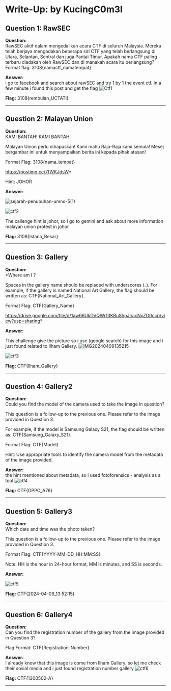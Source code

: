 # Write-Up: by KucingC0m3l

## Question 1: RawSEC

**Question:**  
RawSEC aktif dalam mengedalikan acara CTF di seluruh Malaysia. Mereka telah berjaya mengadakan beberapa siri CTF yang telah berlangsung di Utara, Selantan, Sentral dan juga Pantai Timur. Apakah nama CTF paling terbaru diadakan oleh RawSEC dan di manakah acara itu berlangsung?                                                                                                     Format flag: 3108{namactf_namatempat}

**Answer:**  
i go to facebook and search about rawSEC and try 1 by 1 the event ctf. In a few minute i found this post and get the flag
![Ctf1](https://github.com/user-attachments/assets/34db66c0-79c0-4c20-b0d2-1b75ce3cbf13)


**Flag:** 3108{rembulan_UCTATI}


---

## Question 2: Malayan Union

**Question:**  
KAMI BANTAH! KAMI BANTAH!

Malayan Union perlu dihapuskan! Kami mahu Raja-Raja kami semula! Mesej bergambar ini untuk menyampaikan berita ini kepada pihak atasan!

Format Flag: 3108{nama_tempat}         

https://postimg.cc/7fWKJdsW*

Hint: JOHOR


**Answer:**  

![sejarah-penubuhan-umno-5(1)](https://github.com/user-attachments/assets/4b2fa088-5da2-4217-8d63-cdb93da490f5)

![ctf2](https://github.com/user-attachments/assets/8977e0f2-0ae4-42dd-b58c-338c1125a5ce)

The callenge hint is johor, 
so I go to gemini and ask about more information malayan union protest in johor


**Flag:** 3108{Istana_Besar}

---

## Question 3: Gallery

**Question:**  
*Where am I ? 

Spaces in the gallery name should be replaced with underscores (_). For example, if the gallery is named National Art Gallery, the flag should be written as: CTF{National_Art_Gallery}.

Format Flag: CTF{Gallery_Name}

https://drive.google.com/file/d/1aw66UkDVQWr13KBuShpJriacNxZD0ccp/view?usp=sharing*

**Answer:**  

This challenge give the picture so i use (google search) for this image and i just found related to Ilham Gallery.
![IMG20240409135215](https://github.com/user-attachments/assets/647cd839-09e0-48b0-91ce-a19c7f7439f5)




![ctf3](https://github.com/user-attachments/assets/3eb13a94-66a6-4c23-99ae-a3a6e0cd6c9e)




**Flag:** CTF{Ilham_Gallery}

---

## Question 4: Gallery2

**Question:**  
Could you find the model of the camera used to take the image in question?  

This question is a follow-up to the previous one. Please refer to the image provided in Question 3.

For example, if the model is Samsung Galaxy S21, the flag should be written as: CTF{Samsung_Galaxy_S21}.

Format Flag: CTF{Model}

Hint: Use appropriate tools to identify the camera model from the metadata of the image provided. 

**Answer:**  
the hint mentioned about metadata, so i used fotoforensics - analysis as a tool
![ctf4](https://github.com/user-attachments/assets/c0be44a2-d04a-4128-84ed-9a66215a86f6)


**Flag:** CTF{OPPO_A76}

---

## Question 5: Gallery3

**Question:**  
Which date and time was the photo taken? 

This question is a follow-up to the previous one. Please refer to the image provided in Question 3.

Format Flag: CTF{YYYY-MM-DD_HH:MM:SS}

Note: HH is the hour in 24-hour format, MM is minutes, and SS is seconds.

**Answer:**  

![ctf5](https://github.com/user-attachments/assets/11844283-f1bb-4690-b4eb-822af9380f87)


**Flag:** CTF{2024-04-09_13:52:15}

---

## Question 6: Gallery4

**Question:**  
Can you find the registration number of the gallery from the image provided in Question 3?  

Flag Format: CTF{Registration-Number}

**Answer:**  
I already know that this image is come from Ilham Gallery. so let me check their sosial media and i just found registration number gallery
![ctf6](https://github.com/user-attachments/assets/4ccf7989-1712-41bd-a412-4e8eb79b9559)


**Flag:** CTF{1300502-A}

---

